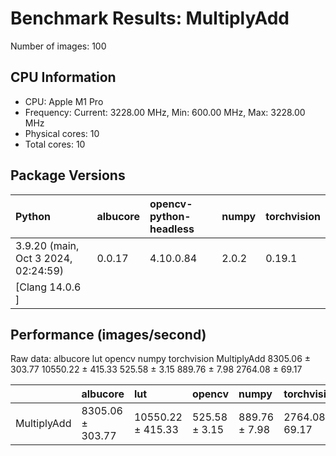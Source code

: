 # Benchmark Results: MultiplyAdd

Number of images: 100

## CPU Information

- CPU: Apple M1 Pro
- Frequency: Current: 3228.00 MHz, Min: 600.00 MHz, Max: 3228.00 MHz
- Physical cores: 10
- Total cores: 10

## Package Versions

| Python                                | albucore   | opencv-python-headless   | numpy   | torchvision   |
|:--------------------------------------|:-----------|:-------------------------|:--------|:--------------|
| 3.9.20 (main, Oct  3 2024, 02:24:59)  | 0.0.17     | 4.10.0.84                | 2.0.2   | 0.19.1        |
| [Clang 14.0.6 ]                       |            |                          |         |               |

## Performance (images/second)

Raw data:
                     albucore                lut         opencv          numpy      torchvision
MultiplyAdd  8305.06 ± 303.77  10550.22 ± 415.33  525.58 ± 3.15  889.76 ± 7.98  2764.08 ± 69.17

|             | albucore         | lut               | opencv        | numpy         | torchvision     |
|:------------|:-----------------|:------------------|:--------------|:--------------|:----------------|
| MultiplyAdd | 8305.06 ± 303.77 | 10550.22 ± 415.33 | 525.58 ± 3.15 | 889.76 ± 7.98 | 2764.08 ± 69.17 |

